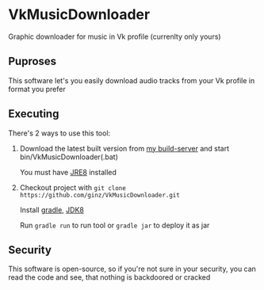 VkMusicDownloader
=================

Graphic downloader for music in Vk profile (currenlty only yours)


## Puproses

This software let's you easily download audio tracks from your Vk profile in format you prefer

## Executing

There's 2 ways to use this tool:

1.  Download the latest built version from [my build-server](http://jenkins.dginz.org/job/VkMusicDownloader/lastSuccessfulBuild/artifact/build/distributions/VkMusicDownloader.zip) and start bin/VkMusicDownloader(.bat)

    You must have [JRE8](https://jdk8.java.net/download.html) installed
2.  Checkout project with `git clone https://github.com/ginz/VkMusicDownloader.git`

    Install [gradle](http://gradle.org), [JDK8](https://jdk8.java.net/download.html)

    Run `gradle run` to run tool or `gradle jar` to deploy it as jar


## Security

This software is open-source, so if you're not sure in your security, you can read the code and see, that nothing is backdoored or cracked
